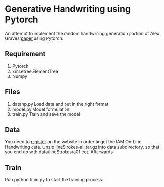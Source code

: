 # Generative Handwriting using Pytorch
An attempt to implement the random handwriting generation portion of Alex Graves'[paper][1] using Pytorch.

## Requirement
1. Pytorch 
2. xml.etree.ElementTree
3. Numpy

## Files
1. datahp.py Load data and put in the right format
2. model.py  Model formulation
3. train.py  Train and save the model

## Data
You need to [register][2] on the website in order to get the IAM On-Line Handwriting data. 
Unzip lineStrokes-all.tar.gz into data subdirectory, so that you end up with data/lineStrokes/a01 ect.
Afterwards

## Train
Run python train.py to start the training process. 










[1]:https://arxiv.org/abs/1308.0850
[2]:http://www.fki.inf.unibe.ch/databases/iam-on-line-handwriting-database
